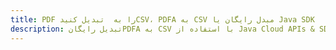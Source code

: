 ---title: PDF را به  تبدیل کنیدCSV، PDFA به CSV مبدل رایگان یا Java SDKdescription: تبدیل رایگانPDFA به CSV با استفاده از Java Cloud APIs & SDK همچنین اسناد PDF را در Cloud ایجاد، ویرایش و رندر کنید.---
